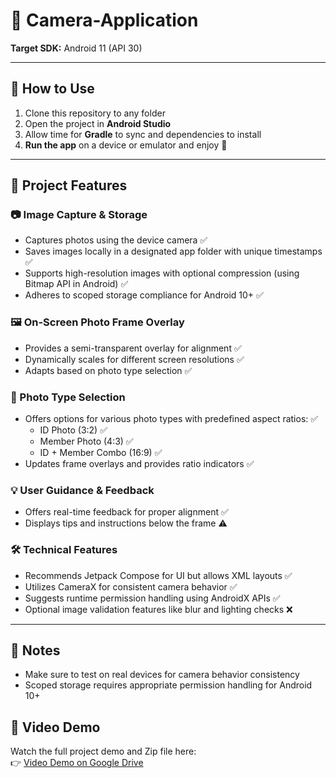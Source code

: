 # 📸 Camera-Application

**Target SDK:** Android 11 (API 30)

---

## 🚀 How to Use

1. Clone this repository to any folder  
2. Open the project in **Android Studio**  
3. Allow time for **Gradle** to sync and dependencies to install  
4. **Run the app** on a device or emulator and enjoy 🎉  

---

## 📂 Project Features

### 📷 Image Capture & Storage

- Captures photos using the device camera ✅  
- Saves images locally in a designated app folder with unique timestamps ✅  
- Supports high-resolution images with optional compression (using Bitmap API in Android) ✅  
- Adheres to scoped storage compliance for Android 10+ ✅  

### 🖼️ On-Screen Photo Frame Overlay

- Provides a semi-transparent overlay for alignment ✅  
- Dynamically scales for different screen resolutions ✅  
- Adapts based on photo type selection ✅  

### 🧩 Photo Type Selection

- Offers options for various photo types with predefined aspect ratios: ✅  
  - ID Photo (3:2) ✅  
  - Member Photo (4:3) ✅  
  - ID + Member Combo (16:9) ✅  
- Updates frame overlays and provides ratio indicators ✅  

### 💡 User Guidance & Feedback

- Offers real-time feedback for proper alignment ✅  
- Displays tips and instructions below the frame ⚠️  

### 🛠️ Technical Features

- Recommends Jetpack Compose for UI but allows XML layouts ✅  
- Utilizes CameraX for consistent camera behavior ✅  
- Suggests runtime permission handling using AndroidX APIs ✅  
- Optional image validation features like blur and lighting checks ❌  

---

## 📌 Notes

- Make sure to test on real devices for camera behavior consistency  
- Scoped storage requires appropriate permission handling for Android 10+
  
## 🎥 Video Demo

Watch the full project demo and Zip file here:  
👉 [Video Demo on Google Drive](https://drive.google.com/drive/folders/1-QfDXkhLYPHtIdT7CDROcdH-BU8ILQas?usp=drive_link)

